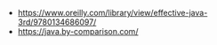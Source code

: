 * https://www.oreilly.com/library/view/effective-java-3rd/9780134686097/
* https://java.by-comparison.com/